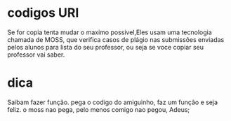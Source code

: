 # codigos URI
Se for copia tenta mudar o maximo possivel,Eles usam uma tecnologia chamada de MOSS, que verifica casos de plágio nas submissões enviadas pelos alunos para lista do seu professor, ou seja se voce copiar seu professor vai saber.

# dica 
Saibam fazer função. pega o codigo do amiguinho, faz um função e seja feliz. o moss nao pega, pelo menos comigo nao pegou, Adeus;
